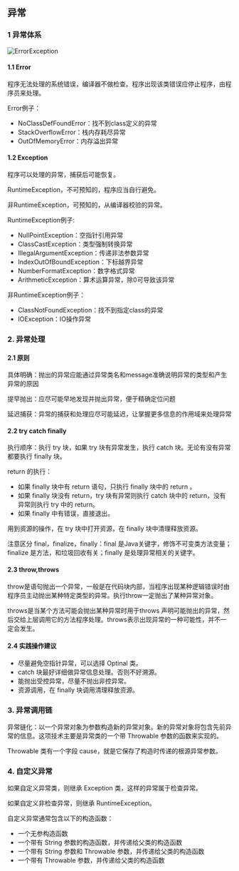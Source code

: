 ## 异常

### 1 异常体系

![ErrorException](https://gitee.com/lusanjun/blog-img/raw/master/img/ErrorException.png)

#### 1.1 Error

程序无法处理的系统错误，编译器不做检查。程序出现该类错误应停止程序，由程序员来处理。

Error例子：

- NoClassDefFoundError：找不到class定义的异常
- StackOverflowError：栈内存耗尽异常
- OutOfMemoryError：内存溢出异常

#### 1.2 Exception

程序可以处理的异常，捕获后可能恢复。

RuntimeException，不可预知的，程序应当自行避免。

非RuntimeException，可预知的，从编译器校验的异常。

RuntimeException例子:

- NullPointException：空指针引用异常
- ClassCastException：类型强制转换异常
- IllegalArgumentException：传递非法参数异常
- IndexOutOfBoundException：下标越界异常
- NumberFormatException：数字格式异常
- ArithmeticException：算术运算异常，除0可导致该异常

非RuntimeException例子：

- ClassNotFoundException：找不到指定class的异常
- IOException：IO操作异常

### 2. 异常处理

#### 2.1 原则

具体明确：抛出的异常应能通过异常类名和message准确说明异常的类型和产生异常的原因

提早抛出：应尽可能早地发现并抛出异常，便于精确定位问题

延迟捕获：异常的捕获和处理应尽可能延迟，让掌握更多信息的作用域来处理异常

#### 2.2 try catch finally

执行顺序：执行 try 块，如果 try 块有异常发生，执行 catch 块。无论有没有异常都要执行 finally 块。

return 的执行：

- 如果 finally 块中有 return 语句，只执行 finally 块中的 return 。
- 如果 finally 块没有 return，try 块有异常则执行 catch 块中的 return，没有异常则执行 try 中的 return。
- 如果 finally 中有错误，直接退出。

用到资源的操作，在 try 块中打开资源，在 finally 块中清理释放资源。

注意区分 final，finalize，finally：final 是Java关键字，修饰不可变类方法变量；finalize 是方法，和垃圾回收有关；finally 是处理异常相关的关键字。

#### 2.3 throw,throws

throw是语句抛出一个异常，一般是在代码块内部，当程序出现某种逻辑错误时由程序员主动抛出某种特定类型的异常。执行throw一定抛出了某种异常对象。

throws是当某个方法可能会抛出某种异常时用于throws 声明可能抛出的异常，然后交给上层调用它的方法程序处理。throws表示出现异常的一种可能性，并不一定会发生。

#### 2.4 实践操作建议

- 尽量避免空指针异常，可以选择 Optinal 类。
- catch 块最好详细做异常信息处理。否则不好溯源。
- 能抛出受控异常，尽量不抛出非控异常。
- 资源调用，在 finally 块调用清理释放资源。

### 3. 异常调用链

异常链化：以一个异常对象为参数构造新的异常对象。新的异常对象将包含先前异常的信息。这项技术主要是异常类的一个带 Throwable 参数的函数来实现的。

Throwable 类有一个字段 cause，就是它保存了构造时传递的根源异常参数。

### 4. 自定义异常

如果自定义异常类，则继承 Exception 类，这样的异常属于检查异常。

如果自定义非检查异常，则继承 RuntimeException。

自定义异常通常包含以下的构造函数：

- 一个无参构造函数
- 一个带有 String 参数的构造函数，并传递给父类的构造函数
- 一个带有 String 参数和 Throwable 参数，并传递给父类的构造函数
- 一个带有 Throwable 参数，并传递给父类的构造函数